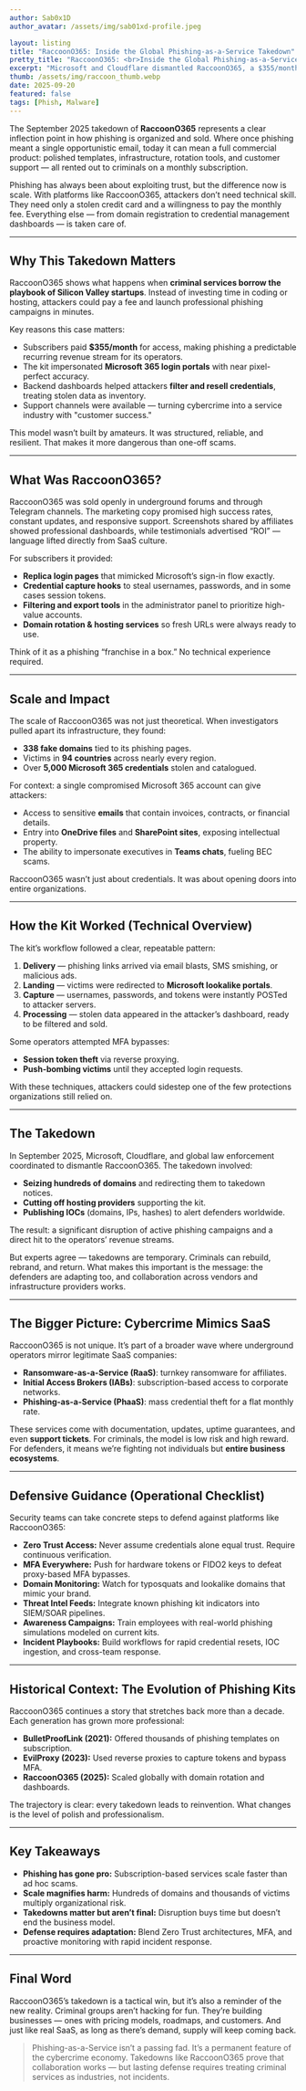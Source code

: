 ```yaml
---
author: Sab0x1D
author_avatar: /assets/img/sab01xd-profile.jpeg

layout: listing
title: "RaccoonO365: Inside the Global Phishing-as-a-Service Takedown"
pretty_title: "RaccoonO365: <br>Inside the Global Phishing-as-a-Service Takedown"
excerpt: "Microsoft and Cloudflare dismantled RaccoonO365, a $355/month phishing-as-a-service empire that stole 5,000+ Microsoft 365 credentials across 94 countries. This deep dive explains how the service operated, the scale of its impact, and what the takedown means for defenders."
thumb: /assets/img/raccoon_thumb.webp
date: 2025-09-20
featured: false
tags: [Phish, Malware]
---
```


The September 2025 takedown of **RaccoonO365** represents a clear inflection point in how phishing is organized and sold. Where once phishing meant a single opportunistic email, today it can mean a full commercial product: polished templates, infrastructure, rotation tools, and customer support — all rented out to criminals on a monthly subscription.

Phishing has always been about exploiting trust, but the difference now is scale. With platforms like RaccoonO365, attackers don’t need technical skill. They need only a stolen credit card and a willingness to pay the monthly fee. Everything else — from domain registration to credential management dashboards — is taken care of.

---

## Why This Takedown Matters

RaccoonO365 shows what happens when **criminal services borrow the playbook of Silicon Valley startups**. Instead of investing time in coding or hosting, attackers could pay a fee and launch professional phishing campaigns in minutes.

Key reasons this case matters:  

- Subscribers paid **$355/month** for access, making phishing a predictable recurring revenue stream for its operators.  
- The kit impersonated **Microsoft 365 login portals** with near pixel-perfect accuracy.  
- Backend dashboards helped attackers **filter and resell credentials**, treating stolen data as inventory.  
- Support channels were available — turning cybercrime into a service industry with "customer success."  

This model wasn’t built by amateurs. It was structured, reliable, and resilient. That makes it more dangerous than one-off scams.

---

## What Was RaccoonO365?

RaccoonO365 was sold openly in underground forums and through Telegram channels. The marketing copy promised high success rates, constant updates, and responsive support. Screenshots shared by affiliates showed professional dashboards, while testimonials advertised “ROI” — language lifted directly from SaaS culture.

For subscribers it provided:

- **Replica login pages** that mimicked Microsoft’s sign-in flow exactly.  
- **Credential capture hooks** to steal usernames, passwords, and in some cases session tokens.  
- **Filtering and export tools** in the administrator panel to prioritize high-value accounts.  
- **Domain rotation & hosting services** so fresh URLs were always ready to use.  

Think of it as a phishing “franchise in a box.” No technical experience required.

---

## Scale and Impact

The scale of RaccoonO365 was not just theoretical. When investigators pulled apart its infrastructure, they found:  

- **338 fake domains** tied to its phishing pages.  
- Victims in **94 countries** across nearly every region.  
- Over **5,000 Microsoft 365 credentials** stolen and catalogued.  

For context: a single compromised Microsoft 365 account can give attackers:  
- Access to sensitive **emails** that contain invoices, contracts, or financial details.  
- Entry into **OneDrive files** and **SharePoint sites**, exposing intellectual property.  
- The ability to impersonate executives in **Teams chats**, fueling BEC scams.  

RaccoonO365 wasn’t just about credentials. It was about opening doors into entire organizations.

---

## How the Kit Worked (Technical Overview)

The kit’s workflow followed a clear, repeatable pattern:  

1. **Delivery** — phishing links arrived via email blasts, SMS smishing, or malicious ads.  
2. **Landing** — victims were redirected to **Microsoft lookalike portals**.  
3. **Capture** — usernames, passwords, and tokens were instantly POSTed to attacker servers.  
4. **Processing** — stolen data appeared in the attacker’s dashboard, ready to be filtered and sold.  

Some operators attempted MFA bypasses:  
- **Session token theft** via reverse proxying.  
- **Push-bombing victims** until they accepted login requests.  

With these techniques, attackers could sidestep one of the few protections organizations still relied on.

---

## The Takedown

In September 2025, Microsoft, Cloudflare, and global law enforcement coordinated to dismantle RaccoonO365. The takedown involved:  

- **Seizing hundreds of domains** and redirecting them to takedown notices.  
- **Cutting off hosting providers** supporting the kit.  
- **Publishing IOCs** (domains, IPs, hashes) to alert defenders worldwide.  

The result: a significant disruption of active phishing campaigns and a direct hit to the operators’ revenue streams.

But experts agree — takedowns are temporary. Criminals can rebuild, rebrand, and return. What makes this important is the message: the defenders are adapting too, and collaboration across vendors and infrastructure providers works.

---

## The Bigger Picture: Cybercrime Mimics SaaS

RaccoonO365 is not unique. It’s part of a broader wave where underground operators mirror legitimate SaaS companies:  

- **Ransomware-as-a-Service (RaaS)**: turnkey ransomware for affiliates.  
- **Initial Access Brokers (IABs)**: subscription-based access to corporate networks.  
- **Phishing-as-a-Service (PhaaS)**: mass credential theft for a flat monthly rate.  

These services come with documentation, updates, uptime guarantees, and even **support tickets**. For criminals, the model is low risk and high reward. For defenders, it means we’re fighting not individuals but **entire business ecosystems**.

---

## Defensive Guidance (Operational Checklist)

Security teams can take concrete steps to defend against platforms like RaccoonO365:  

- **Zero Trust Access:** Never assume credentials alone equal trust. Require continuous verification.  
- **MFA Everywhere:** Push for hardware tokens or FIDO2 keys to defeat proxy-based MFA bypasses.  
- **Domain Monitoring:** Watch for typosquats and lookalike domains that mimic your brand.  
- **Threat Intel Feeds:** Integrate known phishing kit indicators into SIEM/SOAR pipelines.  
- **Awareness Campaigns:** Train employees with real-world phishing simulations modeled on current kits.  
- **Incident Playbooks:** Build workflows for rapid credential resets, IOC ingestion, and cross-team response.  

---

## Historical Context: The Evolution of Phishing Kits

RaccoonO365 continues a story that stretches back more than a decade. Each generation has grown more professional:  

- **BulletProofLink (2021):** Offered thousands of phishing templates on subscription.  
- **EvilProxy (2023):** Used reverse proxies to capture tokens and bypass MFA.  
- **RaccoonO365 (2025):** Scaled globally with domain rotation and dashboards.  

The trajectory is clear: every takedown leads to reinvention. What changes is the level of polish and professionalism.

---

## Key Takeaways

- **Phishing has gone pro:** Subscription-based services scale faster than ad hoc scams.  
- **Scale magnifies harm:** Hundreds of domains and thousands of victims multiply organizational risk.  
- **Takedowns matter but aren’t final:** Disruption buys time but doesn’t end the business model.  
- **Defense requires adaptation:** Blend Zero Trust architectures, MFA, and proactive monitoring with rapid incident response.  

---

## Final Word

RaccoonO365’s takedown is a tactical win, but it’s also a reminder of the new reality. Criminal groups aren’t hacking for fun. They’re building businesses — ones with pricing models, roadmaps, and customers. And just like real SaaS, as long as there’s demand, supply will keep coming back.

<blockquote class="featured-quote">
Phishing-as-a-Service isn’t a passing fad. It’s a permanent feature of the cybercrime economy. Takedowns like RaccoonO365 prove that collaboration works — but lasting defense requires treating criminal services as industries, not incidents.
</blockquote>
